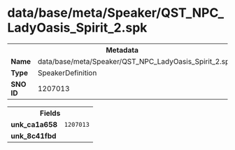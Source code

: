 <h1>data/base/meta/Speaker/QST_NPC_LadyOasis_Spirit_2.spk</h1><table><tr><th colspan="100%">Metadata</th></tr><tr><td><b>Name</b></td><td>data/base/meta/Speaker/QST_NPC_LadyOasis_Spirit_2.spk</td></tr><tr><td><b>Type</b></td><td>SpeakerDefinition</td></tr><tr><td><b>SNO ID</b></td><td>1207013</td></tr></table>

<table><tr><th colspan="100%">Fields</th></tr><tr><td><b>unk_ca1a658</b></td><td><code>1207013</code></td></tr><tr><td><b>unk_8c41fbd</b></td><td></td></tr></table>

